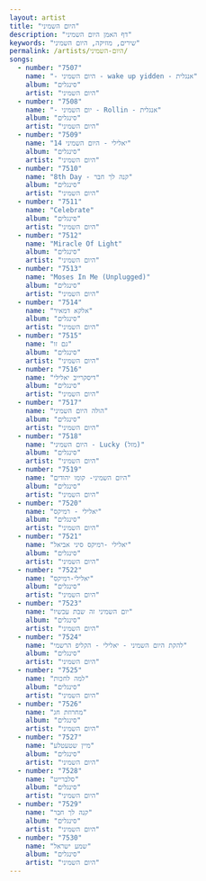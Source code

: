 ```yaml
---
layout: artist
title: "היום השמיני"
description: "דף האמן היום השמיני"
keywords: "שירים, מוזיקה, היום השמיני"
permalink: /artists/היום-השמיני/
songs:
  - number: "7507"
    name: "- היום השמיני - wake up yidden - אנגלית"
    album: "סינגלים"
    artist: "היום השמיני"
  - number: "7508"
    name: "- יום השמיני - Rollin - אנגלית"
    album: "סינגלים"
    artist: "היום השמיני"
  - number: "7509"
    name: "14 יאלילי - היום השמיני"
    album: "סינגלים"
    artist: "היום השמיני"
  - number: "7510"
    name: "8th Day - קנה לך חבר"
    album: "סינגלים"
    artist: "היום השמיני"
  - number: "7511"
    name: "Celebrate"
    album: "סינגלים"
    artist: "היום השמיני"
  - number: "7512"
    name: "Miracle Of Light"
    album: "סינגלים"
    artist: "היום השמיני"
  - number: "7513"
    name: "Moses In Me (Unplugged)"
    album: "סינגלים"
    artist: "היום השמיני"
  - number: "7514"
    name: "אלקא דמאיר"
    album: "סינגלים"
    artist: "היום השמיני"
  - number: "7515"
    name: "גם זו"
    album: "סינגלים"
    artist: "היום השמיני"
  - number: "7516"
    name: "דיסקרייב יאלילי"
    album: "סינגלים"
    artist: "היום השמיני"
  - number: "7517"
    name: "הולה היום השמיני"
    album: "סינגלים"
    artist: "היום השמיני"
  - number: "7518"
    name: "היום השמיני - Lucky (מזל)"
    album: "סינגלים"
    artist: "היום השמיני"
  - number: "7519"
    name: "היום השמיני- קומו יהודים"
    album: "סינגלים"
    artist: "היום השמיני"
  - number: "7520"
    name: "יאלילי - רמיקס"
    album: "סינגלים"
    artist: "היום השמיני"
  - number: "7521"
    name: "יאלילי -רמיקס סיני אביאל"
    album: "סינגלים"
    artist: "היום השמיני"
  - number: "7522"
    name: "יאלילי-רמיקס"
    album: "סינגלים"
    artist: "היום השמיני"
  - number: "7523"
    name: "יום השמיני זה שבת עכשיו"
    album: "סינגלים"
    artist: "היום השמיני"
  - number: "7524"
    name: "להקת היום השמיני - יאלילי - הקליפ הרשמי"
    album: "סינגלים"
    artist: "היום השמיני"
  - number: "7525"
    name: "למה לחכות"
    album: "סינגלים"
    artist: "היום השמיני"
  - number: "7526"
    name: "מחרוזת חג"
    album: "סינגלים"
    artist: "היום השמיני"
  - number: "7527"
    name: "מיין שטעטלע"
    album: "סינגלים"
    artist: "היום השמיני"
  - number: "7528"
    name: "סלברייט"
    album: "סינגלים"
    artist: "היום השמיני"
  - number: "7529"
    name: "קנה לך חבר"
    album: "סינגלים"
    artist: "היום השמיני"
  - number: "7530"
    name: "שמע ישראל"
    album: "סינגלים"
    artist: "היום השמיני"
---
```


